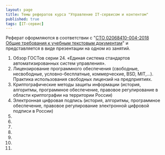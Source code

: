 ```yaml
---
layout: page
title: Темы рефератов курса "Управление IT-сервисом и контентом"
published: true
tags: [IT-сервис]
---
```


Реферат оформляются в соответствии с "[СТО 02068410-004-2018 Общие требования к учебным текстовым документам](http://ssau.ru/sveden/document/#sto)" и представляется в виде презентации на одном из занятий.  

1. Обзор ГОСТов серии 24. «Единая система стандартов автоматизированных систем управления».
1. Лицензирование программного обеспечения (свободные, несвободные, условно-бесплатные, коммерческие, BSD, MIT,…). Практика использования свободных лицензий на предприятиях.  
1. Криптографические методы защиты информации (история, алгоритмы, программное обеспечение, правовое регулирование в области криптографии на территории России)  
1. Электронная цифровая подпись (история, алгоритмы, программное обеспечение, правовое регулирование электронной цифровой подписи в России)  
1. 
1. 
1. 
1. 
1. 
1. 
1. 